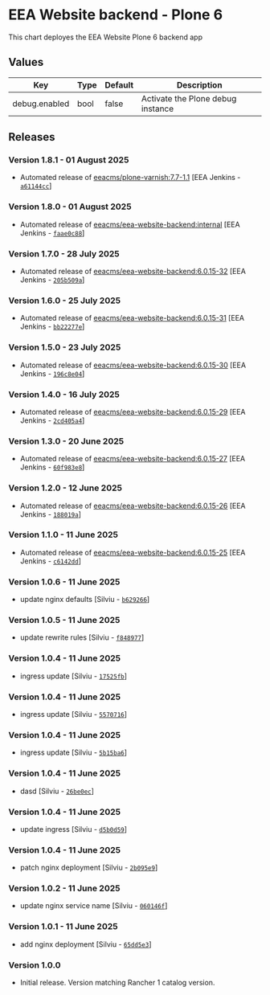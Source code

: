 # EEA Website backend - Plone 6

This chart deployes the EEA Website Plone 6 backend app 

## Values

| Key | Type | Default | Description |
|-----|------|---------|-------------|
| debug.enabled | bool | false | Activate the Plone debug instance |

## Releases

### Version 1.8.1 - 01 August 2025
- Automated release of [eeacms/plone-varnish:7.7-1.1](https://github.com/eea/plone-varnish/releases) [EEA Jenkins - [`a61144cc`](https://github.com/eea/helm-charts/commit/a61144ccc62d4c02bd4352957f63807a383b184a)]

### Version 1.8.0 - 01 August 2025
- Automated release of [eeacms/eea-website-backend:internal](https://github.com/eea/eea-website-backend/releases) [EEA Jenkins - [`faae0c88`](https://github.com/eea/helm-charts/commit/faae0c8820b3750fe433eda2be1a35183fd7f23a)]

### Version 1.7.0 - 28 July 2025
- Automated release of [eeacms/eea-website-backend:6.0.15-32](https://github.com/eea/eea-website-backend/releases) [EEA Jenkins - [`205b509a`](https://github.com/eea/helm-charts/commit/205b509a0c6d3bf8be6c3f9c5d564bc2c05ab665)]

### Version 1.6.0 - 25 July 2025
- Automated release of [eeacms/eea-website-backend:6.0.15-31](https://github.com/eea/eea-website-backend/releases) [EEA Jenkins - [`bb22277e`](https://github.com/eea/helm-charts/commit/bb22277e83438ccc73234464988ba3926749da97)]

### Version 1.5.0 - 23 July 2025
- Automated release of [eeacms/eea-website-backend:6.0.15-30](https://github.com/eea/eea-website-backend/releases) [EEA Jenkins - [`196c8e04`](https://github.com/eea/helm-charts/commit/196c8e04a98fc143cdb2ffddf5a75d0bf6072af7)]

### Version 1.4.0 - 16 July 2025
- Automated release of [eeacms/eea-website-backend:6.0.15-29](https://github.com/eea/eea-website-backend/releases) [EEA Jenkins - [`2cd405a4`](https://github.com/eea/helm-charts/commit/2cd405a44f15e396ef71d9d87f5bf20ed173a003)]

### Version 1.3.0 - 20 June 2025
- Automated release of [eeacms/eea-website-backend:6.0.15-27](https://github.com/eea/eea-website-backend/releases) [EEA Jenkins - [`60f983e8`](https://github.com/eea/helm-charts/commit/60f983e8d4e1ebf10c5324a7165bc886211eee37)]

### Version 1.2.0 - 12 June 2025
- Automated release of [eeacms/eea-website-backend:6.0.15-26](https://github.com/eea/eea-website-backend/releases) [EEA Jenkins - [`188019a`](https://github.com/eea/helm-charts/commit/188019a7fc47ff0820b57167461df246b41a6203)]

### Version 1.1.0 - 11 June 2025
- Automated release of [eeacms/eea-website-backend:6.0.15-25](https://github.com/eea/eea-website-backend/releases) [EEA Jenkins - [`c6142dd`](https://github.com/eea/helm-charts/commit/c6142ddd56ad4ad7f387b06c350bd2f1013266e8)]

### Version 1.0.6 - 11 June 2025
- update nginx defaults [Silviu - [`b629266`](https://github.com/eea/helm-charts/commit/b6292663d8d4ca59f0b13895478c68ce4c2691f9)]

### Version 1.0.5 - 11 June 2025
- update rewrite rules [Silviu - [`f848977`](https://github.com/eea/helm-charts/commit/f8489772ffbbe2db4d1ba20115f3604c346643da)]

### Version 1.0.4 - 11 June 2025
- ingress update [Silviu - [`17525fb`](https://github.com/eea/helm-charts/commit/17525fbd75a12abf92a3bc59efe8521d8551b738)]

### Version 1.0.4 - 11 June 2025
- ingress update [Silviu - [`5570716`](https://github.com/eea/helm-charts/commit/557071648484c9838ce34c5e64ae5769065f438f)]

### Version 1.0.4 - 11 June 2025
- ingress update [Silviu - [`5b15ba6`](https://github.com/eea/helm-charts/commit/5b15ba6f9e6bd46e415ec89f022020b55c1048a5)]

### Version 1.0.4 - 11 June 2025
- dasd [Silviu - [`26be0ec`](https://github.com/eea/helm-charts/commit/26be0ec8030eec943eb6cfd7a1182b455ea0fbda)]

### Version 1.0.4 - 11 June 2025
- update ingress [Silviu - [`d5b0d59`](https://github.com/eea/helm-charts/commit/d5b0d59e4108187b9dc68fcb8752d2e6dc611a2e)]
### Version 1.0.4 - 11 June 2025
- patch nginx deployment [Silviu - [`2b095e9`](https://github.com/eea/helm-charts/commit/2b095e9dead5eaa28b4b0807ab8993246cb65730)]

### Version 1.0.2 - 11 June 2025
- update nginx service name [Silviu - [`060146f`](https://github.com/eea/helm-charts/commit/060146fd845b701a5781acef1842bd94df58f59f)]

### Version 1.0.1 - 11 June 2025
- add nginx deployment [Silviu - [`65dd5e3`](https://github.com/eea/helm-charts/commit/65dd5e3bea73e4b993ce41979bcd0995efefbff6)]

### Version 1.0.0
- Initial release. Version matching Rancher 1 catalog version.
